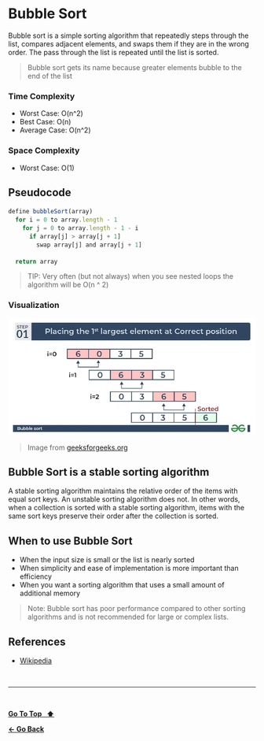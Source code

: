 # Bubble Sort

Bubble sort is a simple sorting algorithm that repeatedly steps through the list, compares adjacent elements, and swaps them if they are in the wrong order. The pass through the list is repeated until the list is sorted.

> Bubble sort gets its name because greater elements bubble to the end of the list

### Time Complexity

- Worst Case: O(n^2)
- Best Case: O(n)
- Average Case: O(n^2)

### Space Complexity

- Worst Case: O(1)

## Pseudocode

```js
define bubbleSort(array)
  for i = 0 to array.length - 1
    for j = 0 to array.length - 1 - i
      if array[j] > array[j + 1]
        swap array[j] and array[j + 1]

  return array
```

> TIP: Very often (but not always) when you see nested loops the algorithm will be O(n ^ 2)

### Visualization

![Bubble Sort](./bubble-sort.webp 'Bubble Sort')

> Image from [geeksforgeeks.org](https://www.geeksforgeeks.org/bubble-sort)

## Bubble Sort is a stable sorting algorithm

A stable sorting algorithm maintains the relative order of the items with equal sort keys. An unstable sorting algorithm does not. In other words, when a collection is sorted with a stable sorting algorithm, items with the same sort keys preserve their order after the collection is sorted.

## When to use Bubble Sort

- When the input size is small or the list is nearly sorted
- When simplicity and ease of implementation is more important than efficiency
- When you want a sorting algorithm that uses a small amount of additional memory

> Note: Bubble sort has poor performance compared to other sorting algorithms and is not recommended for large or complex lists.

## References

- [Wikipedia](https://en.wikipedia.org/wiki/Bubble_sort)

&nbsp;

---

&nbsp;

[**Go To Top &nbsp; ⬆️**](#bubble-sort)

[**← Go Back**](./README.md)

&nbsp;
